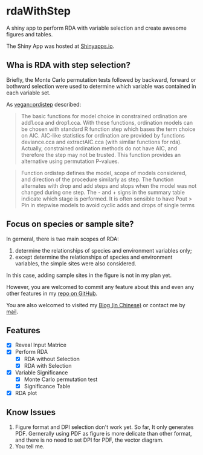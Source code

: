# rdaWithStep
A shiny app to perform RDA with variable selection and create awesome figures and tables.

The Shiny App was hosted at [Shinyapps.io](https://hanchen.shinyapps.io/rdaWithStep/).

## Wha is RDA with step selection?

Briefly, the Monte Carlo permutation tests followed by backward, forward or bothward selection were used to determine which variable was contained in each variable set.

As [vegan::ordistep](https://www.rdocumentation.org/packages/vegan/versions/2.4-2/topics/ordistep) described:

> The basic functions for model choice in constrained ordination are add1.cca and drop1.cca. With these functions, ordination models can be chosen with standard R function step which bases the term choice on AIC. AIC-like statistics for ordination are provided by functions deviance.cca and extractAIC.cca (with similar functions for rda). Actually, constrained ordination methods do not have AIC, and therefore the step may not be trusted. This function provides an alternative using permutation P-values.

> Function ordistep defines the model, scope of models considered, and direction of the procedure similarly as step. The function alternates with drop and add steps and stops when the model was not changed during one step. The - and + signs in the summary table indicate which stage is performed. It is often sensible to have Pout > Pin in stepwise models to avoid cyclic adds and drops of single terms

## Focus on species or sample site?

In gerneral, there is two main scopes of RDA:

  1. determine the relationships of species and environment variables only;
  2. except determine the relationships of species and environment variables, the simple sites were also considered.
  
In this case, adding sample sites in the figure is not in my plan yet.

However, you are welcomed to commit any feature about this and even any other features in my [repo on GitHub](https://github.com/womeimingzi11/rdaWithStep).

You are also welcomed to visited my [Blog (in Chinese)](https://womeimingzi11.github.io) or contact me by [mail](mailto://chenhan28@gmail.com).


## Features
- [x] Reveal Input Matrice
- [x] Perform RDA
  - [x] RDA without Selection
  - [x] RDA with Selection
- [x] Variable Significance
  - [x] Monte Carlo permutation test
  - [x] Significance Table
- [x] RDA plot

## Know Issues
  1. Figure format and DPI selection don't work yet. So far, It only generates PDF. Gernerally using PDF as figure is more delicate than other format, and there is no need to set DPI for PDF, the vector diagram.
  2. You tell me.